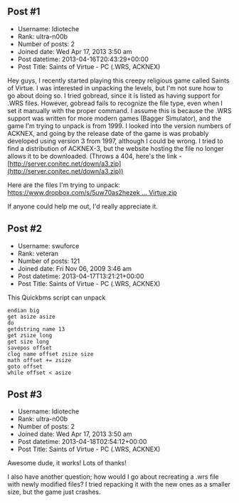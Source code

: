 ## Post #1
- Username: Idioteche
- Rank: ultra-n00b
- Number of posts: 2
- Joined date: Wed Apr 17, 2013 3:50 am
- Post datetime: 2013-04-16T20:43:29+00:00
- Post Title: Saints of Virtue - PC (.WRS, ACKNEX)

Hey guys, I recently started playing this creepy religious game called Saints of Virtue. I was interested in unpacking the levels, but I'm not sure how to go about doing so. I tried gobread, since it is listed as having support for .WRS files. However, gobread fails to recognize the file type, even when I set it manually with the proper command. I assume this is because the .WRS support was written for more modern games (Bagger Simulator), and the game I'm trying to unpack is from 1999. I looked into the version numbers of ACKNEX, and going by the release date of the game is was probably developed using version 3 from 1997, although I could be wrong. I tried to find a distribution of ACKNEX-3, but the website hosting the file no longer allows it to be downloaded. (Throws a 404, here's the link - [http://server.conitec.net/down/a3.zip](http://server.conitec.net/down/a3.zip))

Here are the files I'm trying to unpack:
[https://www.dropbox.com/s/5uw70as2hezek ... Virtue.zip](https://www.dropbox.com/s/5uw70as2hezektw/Saints%20of%20Virtue.zip)

If anyone could help me out, I'd really appreciate it.
## Post #2
- Username: swuforce
- Rank: veteran
- Number of posts: 121
- Joined date: Fri Nov 06, 2009 3:46 am
- Post datetime: 2013-04-17T13:21:21+00:00
- Post Title: Saints of Virtue - PC (.WRS, ACKNEX)

This Quickbms script can unpack

```
endian big
get asize asize
do
getdstring name 13
get zsize long
get size long
savepos offset
clog name offset zsize size
math offset += zsize
goto offset
while offset < asize
```
## Post #3
- Username: Idioteche
- Rank: ultra-n00b
- Number of posts: 2
- Joined date: Wed Apr 17, 2013 3:50 am
- Post datetime: 2013-04-18T02:54:12+00:00
- Post Title: Saints of Virtue - PC (.WRS, ACKNEX)

Awesome dude, it works! Lots of thanks!

I also have another question; how would I go about recreating a .wrs file with newly modified files? I tried repacking it with the new ones as a smaller size, but the game just crashes.
